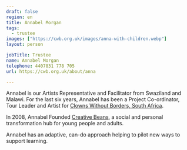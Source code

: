 ```yaml
---
draft: false
region: en
title: Annabel Morgan
tags:
  - trustee
images: ["https://cwb.org.uk/images/anna-with-children.webp"]
layout: person

jobTitle: Trustee
name: Annabel Morgan
telephone: 4407831 778 705
url: https://cwb.org.uk/about/anna

---
```


Annabel is our Artists Representative and <!-- clown, storyteller --> Facilitator from Swaziland and Malawi. For the last six years, Annabel has been a Project Co-ordinator, Tour Leader and Artist for [Clowns Without Borders, South Africa](https://cwbsa.org/about-us/who-we-are/).

In 2008, Annabel Founded [Creative Beans](http://creativebeans.weebly.com/who-we-are.html), <!-- which develops creative projects --> a social and personal transformation hub for young people and&nbsp;adults.

Annabel has an adaptive, can-do approach helping to pilot new ways to support&nbsp;learning.

<!--
• Annabel Morgan (rated out of 3):
- performance:
  - seems to be moving the needle in SA, who have a lot of organised programming and training materials, support and cash-flow (partners are well advertised)?
  - Artists representative.
- How can we help her?:
  - improve interactions
  - new proj. to fundraise
-->

<!-- D@64%: gtmetrix.com/reports/cwbsa.org/V9nj6n5q/ -->
